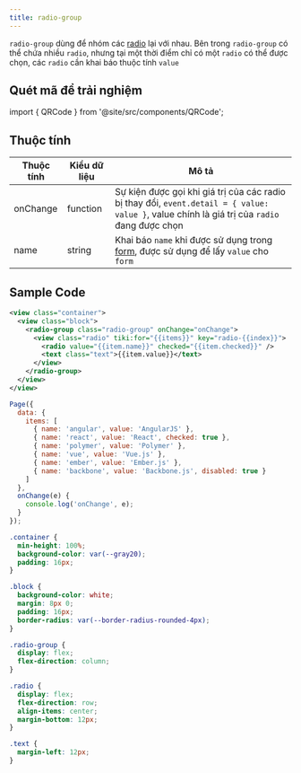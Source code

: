 ```yaml
---
title: radio-group
---
```


`radio-group` dùng để nhóm các [radio](radio) lại với nhau. Bên trong `radio-group` có thể chứa nhiều `radio`, nhưng tại một thời điểm chỉ có một `radio` có thể được chọn, các `radio` cần khai báo thuộc tính `value`

## Quét mã để trải nghiệm

import { QRCode } from '@site/src/components/QRCode';

<QRCode page="pages/component/advance/form/radio-button/index" />


## Thuộc tính

| Thuộc tính | Kiểu dữ liệu | Mô tả                                                                                                                                        |
| ---------- | ------------ | -------------------------------------------------------------------------------------------------------------------------------------------- |
| onChange   | function     | Sự kiện được gọi khi giá trị của các radio bị thay đổi, `event.detail = { value: value }`, value chính là giá trị của `radio` đang được chọn |
| name       | string       | Khai báo `name` khi được sử dụng trong [form](form), được sử dụng để lấy `value` cho `form`                                                  |

## Sample Code

```xml title=index.txml
<view class="container">
  <view class="block">
    <radio-group class="radio-group" onChange="onChange">
      <view class="radio" tiki:for="{{items}}" key="radio-{{index}}">
        <radio value="{{item.name}}" checked="{{item.checked}}" />
        <text class="text">{{item.value}}</text>
      </view>
    </radio-group>
  </view>
</view>
```

```js title=index.js
Page({
  data: {
    items: [
      { name: 'angular', value: 'AngularJS' },
      { name: 'react', value: 'React', checked: true },
      { name: 'polymer', value: 'Polymer' },
      { name: 'vue', value: 'Vue.js' },
      { name: 'ember', value: 'Ember.js' },
      { name: 'backbone', value: 'Backbone.js', disabled: true }
    ]
  },
  onChange(e) {
    console.log('onChange', e);
  }
});
```

```css title=index.tcss
.container {
  min-height: 100%;
  background-color: var(--gray20);
  padding: 16px;
}

.block {
  background-color: white;
  margin: 8px 0;
  padding: 16px;
  border-radius: var(--border-radius-rounded-4px);
}

.radio-group {
  display: flex;
  flex-direction: column;
}

.radio {
  display: flex;
  flex-direction: row;
  align-items: center;
  margin-bottom: 12px;
}

.text {
  margin-left: 12px;
}
```
